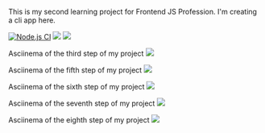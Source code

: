 This is my second learning project for Frontend JS Profession. I'm creating a cli app here.

[![Node.js CI](https://github.com/Vlad-Code/frontend-project-lvl2/workflows/Node.js%20CI/badge.svg?branch=master)](https://github.com/Vlad-Code/frontend-project-lvl2/actions)
<a href="https://codeclimate.com/github/Vlad-Code/frontend-project-lvl2/maintainability"><img src="https://api.codeclimate.com/v1/badges/61fb1d9a5c0a94d2d5db/maintainability" /></a>
<a href="https://codeclimate.com/github/Vlad-Code/frontend-project-lvl2/test_coverage"><img src="https://api.codeclimate.com/v1/badges/61fb1d9a5c0a94d2d5db/test_coverage" /></a>

Asciinema of the third step of my project <a href="https://asciinema.org/a/315162" target="_blank"><img src="https://asciinema.org/a/315162.svg" /></a>

Asciinema of the fifth step of my project <a href="https://asciinema.org/a/316318" target="_blank"><img src="https://asciinema.org/a/316318.svg" /></a>

Asciinema of the sixth step of my project <a href="https://asciinema.org/a/316847" target="_blank"><img src="https://asciinema.org/a/316847.svg" /></a>

Asciinema of the seventh step of my project <a href="https://asciinema.org/a/326917" target="_blank"><img src="https://asciinema.org/a/326917.svg" /></a>

Asciinema of the eighth step of my project <a href="https://asciinema.org/a/326922" target="_blank"><img src="https://asciinema.org/a/326922.svg" /></a>
